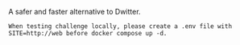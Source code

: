A safer and faster alternative to Dwitter.

    When testing challenge locally, please create a .env file with SITE=http://web before docker compose up -d.
